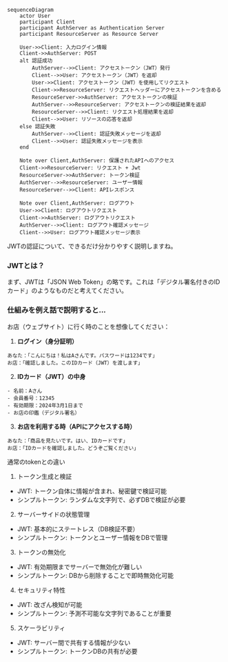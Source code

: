 ```mermaid
sequenceDiagram
    actor User
    participant Client
    participant AuthServer as Authentication Server
    participant ResourceServer as Resource Server

    User->>Client: 入力ログイン情報
    Client->>AuthServer: POST
    alt 認証成功
        AuthServer-->>Client: アクセストークン（JWT）発行
        Client-->>User: アクセストークン（JWT）を返却
        User->>Client: アクセストークン（JWT）を使用してリクエスト
        Client->>ResourceServer: リクエストヘッダーにアクセストークンを含める
        ResourceServer->>AuthServer: アクセストークンの検証
        AuthServer-->>ResourceServer: アクセストークンの検証結果を返却
        ResourceServer-->>Client: リクエスト処理結果を返却
        Client-->>User: リソースの応答を返却
    else 認証失敗
        AuthServer-->>Client: 認証失敗メッセージを返却
        Client-->>User: 認証失敗メッセージを表示
    end
    
    Note over Client,AuthServer: 保護されたAPIへのアクセス
    Client->>ResourceServer: リクエスト + Jwt
    ResourceServer->>AuthServer: トークン検証
    AuthServer-->>ResourceServer: ユーザー情報
    ResourceServer-->>Client: APIレスポンス

    Note over Client,AuthServer: ログアウト
    User->>Client: ログアウトリクエスト
    Client->>AuthServer: ログアウトリクエスト
    AuthServer-->>Client: ログアウト確認メッセージ
    Client-->>User: ログアウト確認メッセージ表示

```

JWTの認証について、できるだけ分かりやすく説明しますね。

### JWTとは？
まず、JWTは「JSON Web Token」の略です。これは「デジタル署名付きのIDカード」のようなものだと考えてください。

### 仕組みを例え話で説明すると...

お店（ウェブサイト）に行く時のことを想像してください：

1. **ログイン（身分証明）**
```
あなた：「こんにちは！私はAさんです。パスワードは1234です」
お店：「確認しました。このIDカード（JWT）を渡します」
```

2. **IDカード（JWT）の中身**
```
- 名前：Aさん
- 会員番号：12345
- 有効期限：2024年3月1日まで
- お店の印鑑（デジタル署名）
```

3. **お店を利用する時（APIにアクセスする時）**
```
あなた：「商品を見たいです。はい、IDカードです」
お店：「IDカードを確認しました。どうぞご覧ください」
```

通常のtokenとの違い

1. トークン生成と検証
- JWT: トークン自体に情報が含まれ、秘密鍵で検証可能
- シンプルトークン: ランダムな文字列で、必ずDBで検証が必要

2. サーバーサイドの状態管理
- JWT: 基本的にステートレス（DB検証不要）
- シンプルトークン: トークンとユーザー情報をDBで管理

3. トークンの無効化
- JWT: 有効期限までサーバーで無効化が難しい
- シンプルトークン: DBから削除することで即時無効化可能

4. セキュリティ特性
- JWT: 改ざん検知が可能
- シンプルトークン: 予測不可能な文字列であることが重要

5. スケーラビリティ
- JWT: サーバー間で共有する情報が少ない
- シンプルトークン: トークンDBの共有が必要